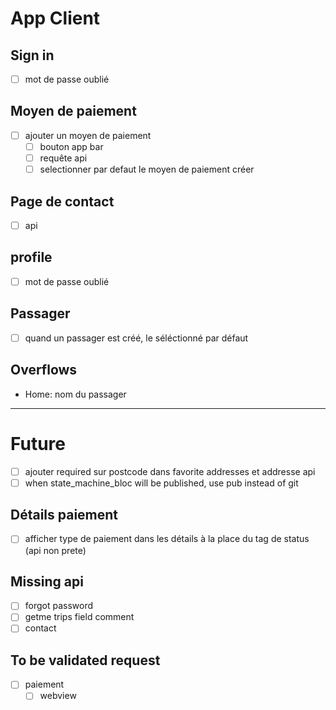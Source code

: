 # App Client

## Sign in
* [ ] mot de passe oublié

## Moyen de paiement
* [ ] ajouter un moyen de paiement
    - [ ] bouton app bar
    - [ ] requête api
    - [ ] selectionner par defaut le moyen de paiement créer

## Page de contact
* [ ] api

## profile
* [ ] mot de passe oublié

## Passager
* [ ] quand un passager est créé, le séléctionné par défaut


## Overflows

- Home: nom du passager

----

# Future
- [ ] ajouter required sur postcode dans favorite addresses et addresse api
- [ ] when state_machine_bloc will be published, use pub instead of git

## Détails paiement
- [ ] afficher type de paiement dans les détails à la place du tag de status (api non prete)

## Missing api
- [ ] forgot password
- [ ] getme trips field comment
- [ ] contact

## To be validated request
- [ ] paiement
    - [ ] webview